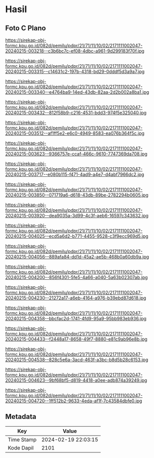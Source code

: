 # Hasil

## Foto C Plano

https://sirekap-obj-formc.kpu.go.id/082d/pemilu/pdpr/21/71/11/10/02/2171111002047-20240215-003218--c3b6bc7c-ef08-4dbc-a961-9d299183f70f.jpg

https://sirekap-obj-formc.kpu.go.id/082d/pemilu/pdpr/21/71/11/10/02/2171111002047-20240215-003315--c14631c2-197b-4318-bd29-0dddf5d3a9a7.jpg

https://sirekap-obj-formc.kpu.go.id/082d/pemilu/pdpr/21/71/11/10/02/2171111002047-20240215-003340--e4764ba9-14ed-43db-82aa-2d2b002a8ba1.jpg

https://sirekap-obj-formc.kpu.go.id/082d/pemilu/pdpr/21/71/11/10/02/2171111002047-20240215-003432--812f58b9-c216-4531-bdd3-974f5e325040.jpg

https://sirekap-obj-formc.kpu.go.id/082d/pemilu/pdpr/21/71/11/10/02/2171111002047-20240215-003512--af1ff5e2-e6c0-4949-8583-ea076b364f5c.jpg

https://sirekap-obj-formc.kpu.go.id/082d/pemilu/pdpr/21/71/11/10/02/2171111002047-20240215-003623--9366757e-ccaf-466c-9610-7747369da708.jpg

https://sirekap-obj-formc.kpu.go.id/082d/pemilu/pdpr/21/71/11/10/02/2171111002047-20240215-003717--e080b115-f471-4ad9-a4e7-d4abf7966dc2.jpg

https://sirekap-obj-formc.kpu.go.id/082d/pemilu/pdpr/21/71/11/10/02/2171111002047-20240215-003850--071719a6-d618-43db-89be-2782294b0605.jpg

https://sirekap-obj-formc.kpu.go.id/082d/pemilu/pdpr/21/71/11/10/02/2171111002047-20240215-003920--dea9035a-3d99-4c3f-aeb6-16597c343632.jpg

https://sirekap-obj-formc.kpu.go.id/082d/pemilu/pdpr/21/71/11/10/02/2171111002047-20240215-004025--ecd5a6d2-b771-4455-9528-c3f9ecc969d5.jpg

https://sirekap-obj-formc.kpu.go.id/082d/pemilu/pdpr/21/71/11/10/02/2171111002047-20240215-004056--889afa84-dd1d-45a2-ae5b-468b0a60db9a.jpg

https://sirekap-obj-formc.kpu.go.id/082d/pemilu/pdpr/21/71/11/10/02/2171111002047-20240215-004200--856f4301-5fe5-4a66-a040-5a63b02307ab.jpg

https://sirekap-obj-formc.kpu.go.id/082d/pemilu/pdpr/21/71/11/10/02/2171111002047-20240215-004230--21272a17-a6eb-4164-a976-b39ebd87d618.jpg

https://sirekap-obj-formc.kpu.go.id/082d/pemilu/pdpr/21/71/11/10/02/2171111002047-20240215-004358--bbcfac2d-1741-4fd9-95a9-95bb983eb936.jpg

https://sirekap-obj-formc.kpu.go.id/082d/pemilu/pdpr/21/71/11/10/02/2171111002047-20240215-004433--f2448a17-8658-49f7-8880-e81c9ab96e8b.jpg

https://sirekap-obj-formc.kpu.go.id/082d/pemilu/pdpr/21/71/11/10/02/2171111002047-20240215-004538--828c5e6a-3acd-463f-a3bc-b8d5b28c6153.jpg

https://sirekap-obj-formc.kpu.go.id/082d/pemilu/pdpr/21/71/11/10/02/2171111002047-20240215-004623--9bf68bf5-d819-4418-a0ee-adb874a39249.jpg

https://sirekap-obj-formc.kpu.go.id/082d/pemilu/pdpr/21/71/11/10/02/2171111002047-20240215-004720--1ff512b2-9633-4eda-af1f-7c43584dbfe0.jpg


## Metadata

| Key        | Value               |
| ---------- | ------------------- |
| Time Stamp | 2024-02-19 22:03:15 |
| Kode Dapil | 2101                |



